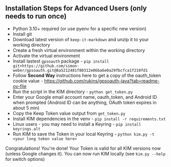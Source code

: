 ## Installation Steps for Advanced Users (only needs to run once)
- Python 3.10+ required (or use pyenv for a specific new version)
- Install git 
- Download latest version of `keep-it-markdown` and unzip it to your working directory
- Create a fresh virtual environment within the working directory 
- Activate the virtual environment 
- Install lastest `gpsoauth` package - `pip install git+https://github.com/simon-weber/gpsoauth.git@8a5212481f80312e06ba6e0a29fbcfca1f210fd1`
- Follow **Second Way** instructions here to get a copy of the oauth_token cookie value - https://github.com/rukins/gpsoauth-java?tab=readme-ov-file
- Run the script in the KIM directory - `python get_token.py`
- Enter your Google email account name, oauth_token, and Android ID when prompted (Android ID can be anything, OAuth token expires in about 5 min)
- Copy the Keep Token value output from `get_token.py`
- Install KIM dependencies in the venv - `pip install -r requirements.txt`
- Linux users - you may need to install a Keyring - `pip install keyrings.alt`
- Run KIM to save the Token in your local Keyring - `python kim.py -t <your long token value here>`

Congratulations! You're done! Your Token is valid for all KIM versions now (unless Google changes it). You can now run KIM locally (see `kim.py --help` for switch options) 
